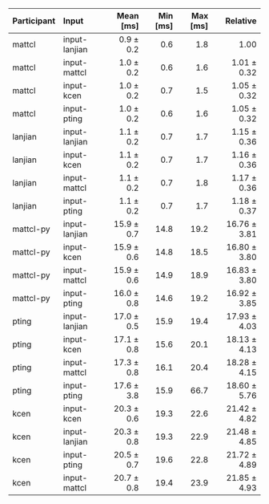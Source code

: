 | Participant | Input | Mean [ms] | Min [ms] | Max [ms] | Relative |
|:---|:---|---:|---:|---:|---:|
| mattcl | input-lanjian | 0.9 ± 0.2 | 0.6 | 1.8 | 1.00 |
| mattcl | input-mattcl | 1.0 ± 0.2 | 0.6 | 1.6 | 1.01 ± 0.32 |
| mattcl | input-kcen | 1.0 ± 0.2 | 0.7 | 1.5 | 1.05 ± 0.32 |
| mattcl | input-pting | 1.0 ± 0.2 | 0.6 | 1.6 | 1.05 ± 0.32 |
| lanjian | input-lanjian | 1.1 ± 0.2 | 0.7 | 1.7 | 1.15 ± 0.36 |
| lanjian | input-kcen | 1.1 ± 0.2 | 0.7 | 1.7 | 1.16 ± 0.36 |
| lanjian | input-mattcl | 1.1 ± 0.2 | 0.7 | 1.8 | 1.17 ± 0.36 |
| lanjian | input-pting | 1.1 ± 0.2 | 0.7 | 1.7 | 1.18 ± 0.37 |
| mattcl-py | input-lanjian | 15.9 ± 0.7 | 14.8 | 19.2 | 16.76 ± 3.81 |
| mattcl-py | input-kcen | 15.9 ± 0.6 | 14.8 | 18.5 | 16.80 ± 3.80 |
| mattcl-py | input-mattcl | 15.9 ± 0.6 | 14.9 | 18.9 | 16.83 ± 3.80 |
| mattcl-py | input-pting | 16.0 ± 0.8 | 14.6 | 19.2 | 16.92 ± 3.85 |
| pting | input-lanjian | 17.0 ± 0.5 | 15.9 | 19.4 | 17.93 ± 4.03 |
| pting | input-kcen | 17.1 ± 0.8 | 15.6 | 20.1 | 18.13 ± 4.13 |
| pting | input-mattcl | 17.3 ± 0.8 | 16.1 | 20.4 | 18.28 ± 4.15 |
| pting | input-pting | 17.6 ± 3.8 | 15.9 | 66.7 | 18.60 ± 5.76 |
| kcen | input-kcen | 20.3 ± 0.6 | 19.3 | 22.6 | 21.42 ± 4.82 |
| kcen | input-lanjian | 20.3 ± 0.8 | 19.3 | 22.9 | 21.48 ± 4.85 |
| kcen | input-pting | 20.5 ± 0.7 | 19.6 | 22.8 | 21.72 ± 4.89 |
| kcen | input-mattcl | 20.7 ± 0.8 | 19.4 | 23.9 | 21.85 ± 4.93 |
